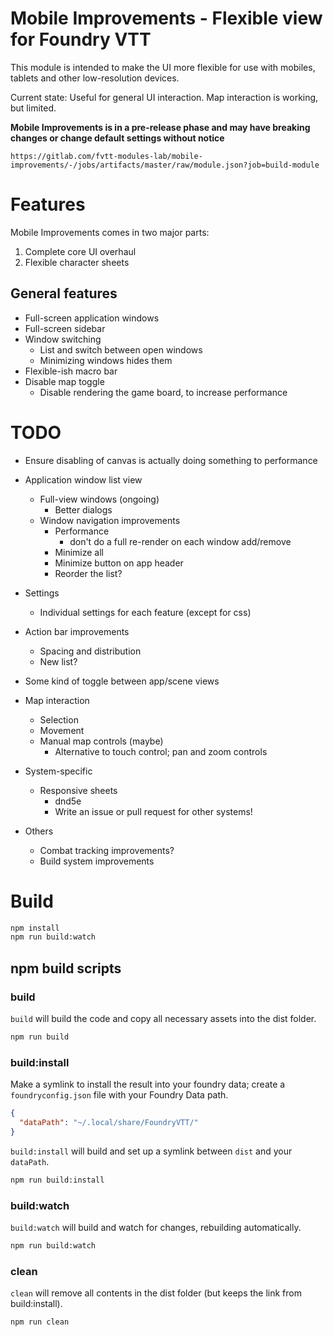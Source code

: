 # Mobile Improvements - Flexible view for Foundry VTT

This module is intended to make the UI more flexible for use with mobiles,
tablets and other low-resolution devices.

Current state: Useful for general UI interaction. Map interaction is working,
but limited.

**Mobile Improvements is in a pre-release phase and may have breaking changes or
change default settings without notice**

```
https://gitlab.com/fvtt-modules-lab/mobile-improvements/-/jobs/artifacts/master/raw/module.json?job=build-module
```

# Features

Mobile Improvements comes in two major parts:

1. Complete core UI overhaul
2. Flexible character sheets

## General features

- Full-screen application windows
- Full-screen sidebar
- Window switching
  - List and switch between open windows
  - Minimizing windows hides them
- Flexible-ish macro bar
- Disable map toggle
  - Disable rendering the game board, to increase performance

# TODO

- Ensure disabling of canvas is actually doing something to performance
- Application window list view

  - Full-view windows (ongoing)
    - Better dialogs
  - Window navigation improvements
    - Performance
      - don't do a full re-render on each window add/remove
    - Minimize all
    - Minimize button on app header
    - Reorder the list?

- Settings

  - Individual settings for each feature (except for css)

- Action bar improvements

  - Spacing and distribution
  - New list?

- Some kind of toggle between app/scene views

- Map interaction

  - Selection
  - Movement
  - Manual map controls (maybe)
    - Alternative to touch control; pan and zoom controls

- System-specific

  - Responsive sheets
    - dnd5e
    - Write an issue or pull request for other systems!

- Others
  - Combat tracking improvements?
  - Build system improvements

# Build

```bash
npm install
npm run build:watch
```

## npm build scripts

### build

`build` will build the code and copy all necessary assets into the dist folder.

```bash
npm run build
```

### build:install

Make a symlink to install the result into your foundry data; create a
`foundryconfig.json` file with your Foundry Data path.

```json
{
  "dataPath": "~/.local/share/FoundryVTT/"
}
```

`build:install` will build and set up a symlink between `dist` and your
`dataPath`.

```bash
npm run build:install
```

### build:watch

`build:watch` will build and watch for changes, rebuilding automatically.

```bash
npm run build:watch
```

### clean

`clean` will remove all contents in the dist folder (but keeps the link from
build:install).

```bash
npm run clean
```
